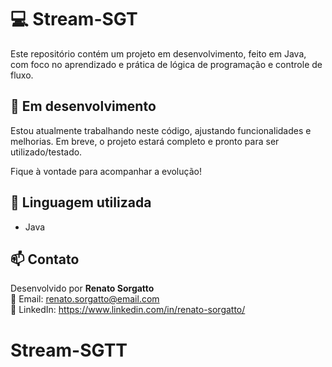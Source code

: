 # 💻 Stream-SGT

Este repositório contém um projeto em desenvolvimento, feito em Java, com foco no aprendizado e prática de lógica de programação e controle de fluxo.

## 🚧 Em desenvolvimento

Estou atualmente trabalhando neste código, ajustando funcionalidades e melhorias. Em breve, o projeto estará completo e pronto para ser utilizado/testado.

Fique à vontade para acompanhar a evolução!

## 📌 Linguagem utilizada

- Java

## 📫 Contato

Desenvolvido por **Renato Sorgatto**  
📧 Email: [renato.sorgatto@email.com](mailto:renato.sorgatto@email.com)  
🔗 LinkedIn: https://www.linkedin.com/in/renato-sorgatto/
# Stream-SGTT
